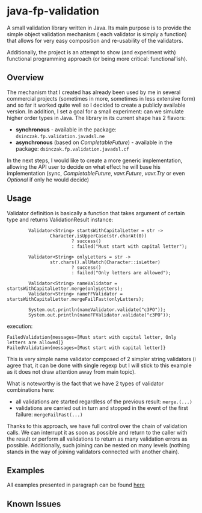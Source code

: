 # java-fp-validation
A small validation library written in Java. Its main purpose is to provide the simple object validation mechanism (
each validator is simply a function) that allows for very easy composition and re-usability of the validators.

Additionally, the project is an attempt to show (and experiment with) functional programming approach (or being more 
critical: functional'ish).

## Overview
The mechanism that I created has already been used by me in several commercial projects (sometimes in more, sometimes 
in less extensive form) and so far it worked quite well so I decided to create a publicly available version. 
In addition, I set a goal for a small experiment: can we simulate higher order types in Java. The library in its 
current shape has 2 flavors:
* **synchronous** - available in the package: ```dsinczak.fp.validation.javadsl.ne```
* **asynchronous** (based on *CompletableFuture*) - available in the package: ```dsinczak.fp.validation.javadsl.cf```

In the next steps, I would like to create a more generic implementation, allowing the API user to decide on what effect 
he will base his implementation (sync, *CompletableFuture*, *vavr.Future*, *vavr.Try* or even *Optional* if only he 
would decide)

## Usage
Validator definition is basically a function that takes argument of certain type and returns ValidationResult instance:

````$java
        Validator<String> startsWithCapitalLetter = str ->
                Character.isUpperCase(str.charAt(0))
                        ? success()
                        : failed("Must start with capital letter");

        Validator<String> onlyLetters = str ->
                str.chars().allMatch(Character::isLetter)
                        ? success()
                        : failed("Only letters are allowed");

        Validator<String> nameValidator = startsWithCapitalLetter.merge(onlyLetters);
        Validator<String> nameFFValidator = startsWithCapitalLetter.mergeFailFast(onlyLetters);

        System.out.println(nameValidator.validate("c3PO"));
        System.out.println(nameFFValidator.validate("c3PO"));
````

execution:

```
FailedValidation{messages=[Must start with capital letter, Only letters are allowed]} 
FailedValidation{messages=[Must start with capital letter]} 
```

This is very simple name validator composed of 2 simpler string validators (i agree that, it can be done with single regexp
but I will stick to this example as it does not draw attention away from main topic).

What is noteworthy is the fact that we have 2 types of validator combinations here:
* all validations are started regardless of the previous result: ``merge.(...)``
* validations are carried out in turn and stopped in the event of the first failure: ``mergeFailFast(...)``

Thanks to this approach, we have full control over the chain of validation calls. We can interrupt it as soon as possible 
and return to the caller with the result or perform all validations to return as many validation errors as possible. 
Additionally, such joining can be nested on many levels (nothing stands in the way of joining validators connected with 
another chain).
 
 
## Examples
All examples presented in paragraph can be found [here](/src/test/groovy/dsinczak/fp/validation/javadsl/example/ComplexDomainValidationExampleCaseSpec.groovy)

## Known Issues
